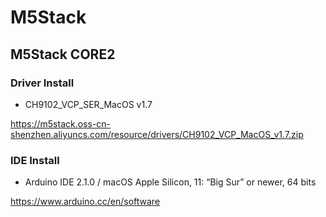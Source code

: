 # M5Stack

## M5Stack CORE2
### Driver Install
* CH9102_VCP_SER_MacOS v1.7

https://m5stack.oss-cn-shenzhen.aliyuncs.com/resource/drivers/CH9102_VCP_MacOS_v1.7.zip


### IDE Install
* Arduino IDE 2.1.0 / macOS Apple Silicon, 11: “Big Sur” or newer, 64 bits

https://www.arduino.cc/en/software


